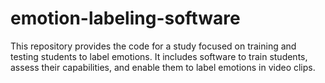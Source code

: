 # emotion-labeling-software
This repository provides the code for a study focused on training and testing students to label emotions. It includes software to train students, assess their capabilities, and enable them to label emotions in video clips.
